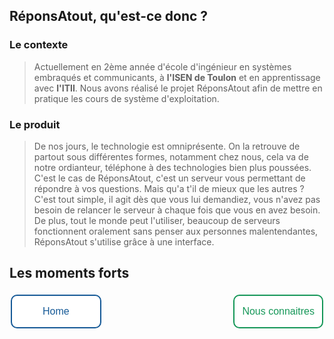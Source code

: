 <head>
  <meta charset="utf-8" />
  
  <style>
    .button {
      border: none;
      color: white;
      border-radius: 10px;
      text-align: center;
      text-decoration: none;
      display: inline-block;
      font-size: 16px;
      margin: 4px 2px;
      transition-duration: 1s;
      cursor: pointer;
    }
    .button1 {
      background-color: white; 
      color: #165A97; 
      padding: 16px 49px;
      border: 2px solid #165A97;
    }
    .button1:hover {
      background-color: #165A97;
      color: white;
    }
    .button2 {
      background-color: white; 
      color: #159758;
      padding: 16px 12px;
      border: 2px solid #159758;
    }
    .button2:hover {
      background-color: #159758;
      color: white;
    }
  </style>

</head>


## RéponsAtout, qu'est-ce donc ?

### Le contexte
>Actuellement en 2ème année d'école d'ingénieur en systèmes embraqués et communicants, à **l'ISEN de Toulon** et en apprentissage avec **l'ITII**. Nous avons réalisé le projet RéponsAtout afin de mettre en pratique les cours de système d'exploitation. 

### Le produit
>De nos jours, le technologie est omniprésente. On la retrouve de partout sous différentes formes, notamment chez nous, cela va de notre ordianteur, téléphone à des technologies bien plus poussées.
>C'est le cas de RéponsAtout, c'est un serveur vous permettant de répondre à vos questions. Mais qu'a t'il de mieux que les autres ? 
>C'est tout simple, il agit dès que vous lui demandiez, vous n'avez pas besoin de relancer le serveur à chaque fois que vous en avez besoin. De plus, tout le monde peut l'utiliser, beaucoup de serveurs fonctionnent oralement sans penser aux personnes malentendantes, RéponsAtout s'utilise grâce à une interface.

## Les moments forts

<button class="button button1" onclick="window.location.href = 'https://eva-joly.github.io/ReponsAtout/';">Home</button>
<button class="button button2" style="float:right" onclick="window.location.href = 'https://eva-joly.github.io/ReponsAtout/assets/pages/01_nous_connaitre';">Nous connaitres</button>
